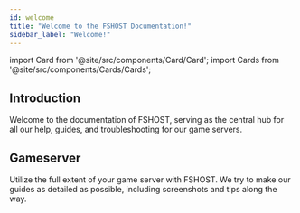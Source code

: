 ```yaml
---
id: welcome
title: "Welcome to the FSHOST Documentation!"
sidebar_label: "Welcome!"
---
```


import Card from '@site/src/components/Card/Card';
import Cards from '@site/src/components/Cards/Cards';

## Introduction

Welcome to the documentation of FSHOST, serving as the central hub for all our help, guides, and troubleshooting for our game servers.

## Gameserver

Utilize the full extent of your game server with FSHOST. We try to make our guides as detailed as possible, including screenshots and tips along the way.

<Cards>
    <Card title="Call of Duty (2003)" description="Placeholder" link="cod/dashboard" image="https://fshost.me/assets/img/bg/cod.jpg"/>
    <Card title="Call of Duty 2" description="Placeholder" link="cod2/dashboard" image="https://fshost.me/assets/img/bg/cod2.jpg"/>
    <Card title="Call of Duty 4: Modern Warfare" description="Placeholder" link="cod4/landing" image="https://images.weserv.nl/?url=https://fshost.me/assets/img/bg/cod4.jpg"/>
    <Card title="Call of Duty: United Offensive" description="Placeholder" link="coduo/dashboard" image="https://images.weserv.nl/?url=https://fshost.me/assets/img/bg/coduo.jpg"/>
    <Card title="Call of Duty: World at War" description="Placeholder" link="codwaw/dashboard" image="https://images.weserv.nl/?url=https://fshost.me/assets/img/bg/codwaw.jpg"/>
    <Card title="CS 1.6" description="Placeholder" link="cs16/dashboard" image="https://cdn.cloudflare.steamstatic.com/steam/apps/10/header.jpg?t=1666823513"/>
    <Card title="CS:CZ" description="Placeholder" link="cscz/dashboard" image="https://shared.cloudflare.steamstatic.com/store_item_assets/steam/apps/80/header.jpg?t=1715995767"/>
    <Card title="CS:Source" description="Placeholder" link="css/dashboard" image="https://cdn.cloudflare.steamstatic.com/steam/apps/240/header.jpg?t=1666823740"/>
    <Card title="CS2" description="Placeholder" link="cs2/dashboard" image="https://cdn.cloudflare.steamstatic.com/steam/apps/730/header.jpg?t=1698860631"/>
    <Card title="Half-Life: Deathmatch" description="Placeholder" link="hldm/dashboard" image="https://fshost.me/assets/img/bg/hldm.jpg"/>
    <Card title="Medal of Honor: Allied Assault" description="Placeholder" link="mohaa/dashboard" image="https://fshost.me/assets/img/bg/mohaa.jpg"/>
    <Card title="Minecraft" description="Placeholder" link="minecraft/dashboard" image="https://fshost.me/assets/img/bg/minecraft.jpg"/>
    <Card title="Team Fortress 2" description="Placeholder" link="tf2/dashboard" image="https://fshost.me/assets/img/bg/tf2.jpg"/>
    <Card title="Valheim" description="Placeholder" link="valheim/dashboard"  image="https://cdn.cloudflare.steamstatic.com/steam/apps/892970/header.jpg?t=1698860631"/>
</Cards>
